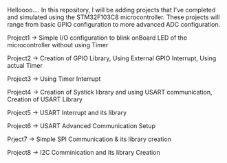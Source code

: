 Helloooo....
In this repository, I will be adding projects that I've completed and simulated using the STM32F103C8 microcontroller.
These projects will range from basic GPIO configuration to more advanced ADC configuration.

Project1 -> Simple I/O configuration to blink onBoard LED of the microcontroller without using Timer

Project2 -> Creation of GPIO Library, Using External GPIO Interrupt, Using actual Timer

Project3 -> Using Timer Interrupt

Project4 -> Creation of Systick library and using USART communication, Creation of USART Library

Project5 -> USART Interrupt and its library

Project6 -> USART Advanced Communication Setup

Prject7  -> Simple SPI Communication & its library creation

Project8 -> I2C Comminication and its library Creation
